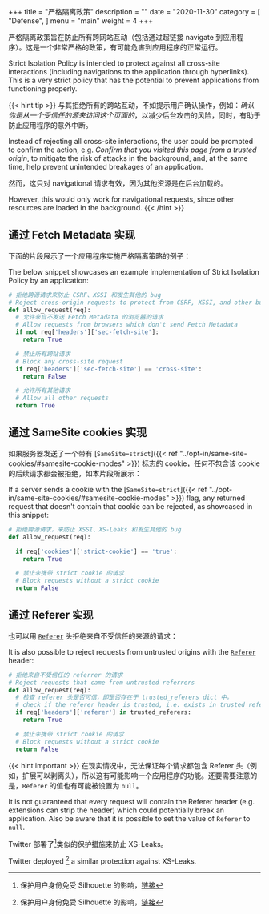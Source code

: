 +++
title = "严格隔离政策"
description = ""
date = "2020-11-30"
category = [
    "Defense",
]
menu = "main"
weight = 4
+++

严格隔离政策旨在防止所有跨网站互动（包括通过超链接 navigate 到应用程序）。这是一个非常严格的政策，有可能危害到应用程序的正常运行。

Strict Isolation Policy is intended to protect against all cross-site interactions (including navigations to the application through hyperlinks). This is a very strict policy that has the potential to prevent applications from functioning properly.

{{< hint tip >}}
与其拒绝所有的跨站互动，不如提示用户确认操作，例如：*确认你是从一个受信任的源来访问这个页面的*，以减少后台攻击的风险，同时，有助于防止应用程序的意外中断。

Instead of rejecting all cross-site interactions, the user could be prompted to confirm the action, e.g. *Confirm that you visited this page from a trusted origin*, to mitigate the risk of attacks in the background, and, at the same time, help prevent unintended breakages of an application.

然而，这只对 navigational 请求有效，因为其他资源是在后台加载的。

However, this would only work for navigational requests, since other resources are loaded in the background.
{{< /hint >}}


## 通过 Fetch Metadata 实现

下面的片段展示了一个应用程序实施严格隔离策略的例子：

The below snippet showcases an example implementation of Strict Isolation Policy by an application:

```py
# 拒绝跨源请求来防止 CSRF、XSSI 和发生其他的 bug
# Reject cross-origin requests to protect from CSRF, XSSI, and other bugs
def allow_request(req):
  # 允许来自不发送 Fetch Metadata 的浏览器的请求
  # Allow requests from browsers which don't send Fetch Metadata
  if not req['headers']['sec-fetch-site']:
    return True

  # 禁止所有跨站请求
  # Block any cross-site request
  if req['headers']['sec-fetch-site'] == 'cross-site':
    return False

  # 允许所有其他请求
  # Allow all other requests
  return True
```

## 通过 SameSite cookies 实现
如果服务器发送了一个带有 [`SameSite=strict`]({{< ref "../opt-in/same-site-cookies/#samesite-cookie-modes" >}}) 标志的 cookie，任何不包含该 cookie 的后续请求都会被拒绝，如本片段所展示：

If a server sends a cookie with the [`SameSite=strict`]({{< ref "../opt-in/same-site-cookies/#samesite-cookie-modes" >}}) flag, any returned request that doesn't contain that cookie can be rejected, as showcased in this snippet:

```py
# 拒绝跨源请求，来防止 XSSI、XS-Leaks 和发生其他的 bug
def allow_request(req):

  if req['cookies']['strict-cookie'] == 'true':
    return True

  # 禁止未携带 strict cookie 的请求
  # Block requests without a strict cookie
  return False
```

## 通过 Referer 实现

也可以用 [`Referer`](https://developer.mozilla.org/en-US/docs/Web/HTTP/Headers/Referer) 头拒绝来自不受信任的来源的请求：

It is also possible to reject requests from untrusted origins with the [`Referer`](https://developer.mozilla.org/en-US/docs/Web/HTTP/Headers/Referer) header:

```py
# 拒绝来自不受信任的 referrer 的请求
# Reject requests that came from untrusted referrers
def allow_request(req):
  # 检查 referer 头是否可信，即是否存在于 trusted_referers dict 中。
  # check if the referer header is trusted, i.e. exists in trusted_referers dict
  if req['headers']['referer'] in trusted_referers:
    return True

  # 禁止未携带 strict cookie 的请求
  # Block requests without a strict cookie
  return False
```

{{< hint important >}}
在现实情况中，无法保证每个请求都包含 Referer 头（例如，扩展可以剥离头），所以这有可能影响一个应用程序的功能。还要需要注意的是，`Referer` 的值也有可能被设置为 `null`。

It is not guaranteed that every request will contain the Referer header (e.g. extensions can strip the header) which could potentially break an application. Also be aware that it is possible to set the value of `Referer` to `null`.

Twitter 部署了[^twitter_silhouette]类似的保护措施来防止 XS-Leaks。

Twitter deployed [^twitter_silhouette] a similar protection against XS-Leaks. 

[^twitter_silhouette]: 保护用户身份免受 Silhouette 的影响，[链接](https://blog.twitter.com/engineering/en_us/topics/insights/2018/twitter_silhouette.html)

[^twitter_silhouette]: Protecting user identity against Silhouette, [link](https://blog.twitter.com/engineering/en_us/topics/insights/2018/twitter_silhouette.html)
{{< /hint >}}
